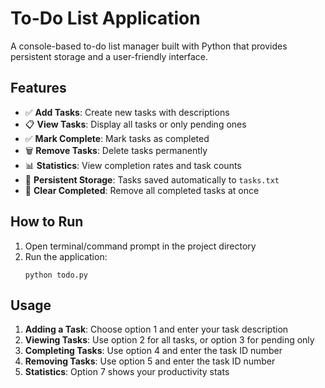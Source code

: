 # To-Do List Application

A console-based to-do list manager built with Python that provides persistent storage and a user-friendly interface.

## Features
- ✅ **Add Tasks**: Create new tasks with descriptions
- 📋 **View Tasks**: Display all tasks or only pending ones  
- ✅ **Mark Complete**: Mark tasks as completed
- 🗑️ **Remove Tasks**: Delete tasks permanently
- 📊 **Statistics**: View completion rates and task counts
- 💾 **Persistent Storage**: Tasks saved automatically to `tasks.txt`
- 🧹 **Clear Completed**: Remove all completed tasks at once

## How to Run

1. Open terminal/command prompt in the project directory
2. Run the application:
   ```
   python todo.py
   ```

## Usage

1. **Adding a Task**: Choose option 1 and enter your task description
2. **Viewing Tasks**: Use option 2 for all tasks, or option 3 for pending only
3. **Completing Tasks**: Use option 4 and enter the task ID number
4. **Removing Tasks**: Use option 5 and enter the task ID number
5. **Statistics**: Option 7 shows your productivity stats